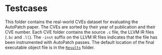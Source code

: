 # Testcases
This folder contains the real-world CVEs dataset for evaluating the AutoPatch paper. The CVEs are sorted by their year of publication and their CVE number. Each CVE folder contains the source `.c` file, the LLVM IR files (`.bc` and `.ll`). The `-inst` suffix on the LLVM IR files indicates that the file has been instrumented with AutoPatch passes. The default location of the final executable object file is in the [`Results`](../Results/) folder.
